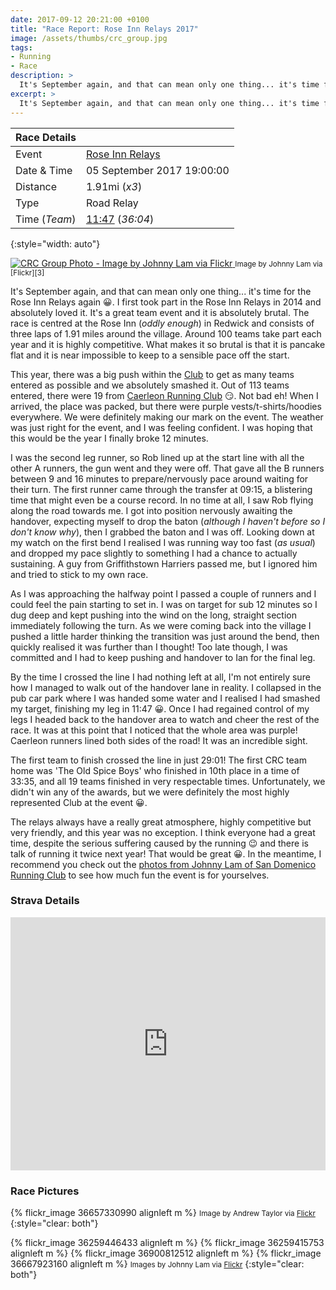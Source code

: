 ```yaml
---
date: 2017-09-12 20:21:00 +0100
title: "Race Report: Rose Inn Relays 2017"
image: /assets/thumbs/crc_group.jpg
tags:
- Running
- Race
description: >
  It's September again, and that can mean only one thing... it's time for the Rose Inn Relays again :grinning:. I first took part in the Rose Inn Relays in 2014 and absolutely loved it. It's a great team event and it is absolutely brutal. The race is centred at the Rose Inn (_oddly enough_) in Redwick and consists of three laps of 1.91 miles around the village. Over 100 teams take part each year and it is highly competitive. What makes it so brutal is that it is pancake flat and it is near impossible to keep to a sensible pace off the start.
excerpt: >
  It's September again, and that can mean only one thing... it's time for the Rose Inn Relays again :grinning:. I first took part in the Rose Inn Relays in 2014 and absolutely loved it. It's a great team event and it is absolutely brutal. The race is centred at the Rose Inn (_oddly enough_) in Redwick and consists of three laps of 1.91 miles around the village. Over 100 teams take part each year and it is highly competitive. What makes it so brutal is that it is pancake flat and it is near impossible to keep to a sensible pace off the start.
---
```


| Race Details  |                            |
|---------------|----------------------------|
| Event         | [Rose Inn Relays][1]       |
| Date & Time   | 05 September 2017 19:00:00 |
| Distance      | 1.91mi (_x3_)              |
| Type          | Road Relay                 |
| Time (_Team_) | [11:47][2] (_36:04_)       |
{:style="width: auto"}

<div class='flickr image alignright'>
<span>
  <a title='CRC Group Photo - Image by Johnny Lam via Flickr' href='https://c1.staticflickr.com/5/4365/37073965245_b8feb31027_o.jpg' class='image'>
    <img src='https://c1.staticflickr.com/5/4365/37073965245_2f3b329630_n.jpg' alt='CRC Group Photo - Image by Johnny Lam via Flickr' />
  </a>
  <a title='View on Flickr' href='https://www.flickr.com/photos/sandomenicorrc/37073965245/in/album-72157688688908545/' class='flickrlink'> </a>
</span>
<small class='aligncentre' markdown='1'>Image by Johnny Lam via [Flickr][3]</small>
</div>

It's September again, and that can mean only one thing... it's time for the Rose Inn Relays again :grinning:. I first took part in the Rose Inn Relays in 2014 and absolutely loved it. It's a great team event and it is absolutely brutal. The race is centred at the Rose Inn (_oddly enough_) in Redwick and consists of three laps of 1.91 miles around the village. Around 100 teams take part each year and it is highly competitive. What makes it so brutal is that it is pancake flat and it is near impossible to keep to a sensible pace off the start.

This year, there was a big push within the [Club][4] to get as many teams entered as possible and we absolutely smashed it. Out of 113 teams entered, there were 19 from [Caerleon Running Club][4] :smirk:. Not bad eh! When I arrived, the place was packed, but there were purple vests/t-shirts/hoodies everywhere. We were definitely making our mark on the event. The weather was just right for the event, and I was feeling confident. I was hoping that this would be the year I finally broke 12 minutes. 

I was the second leg runner, so Rob lined up at the start line with all the other A runners, the gun went and they were off. That gave all the B runners between 9 and 16 minutes to prepare/nervously pace around waiting for their turn. The first runner came through the transfer at 09:15, a blistering time that might even be a course record. In no time at all, I saw Rob flying along the road towards me. I got into position nervously awaiting the handover, expecting myself to drop the baton (_although I haven't before so I don't know why_), then I grabbed the baton and I was off. Looking down at my watch on the first bend I realised I was running way too fast (_as usual_) and dropped my pace slightly to something I had a chance to actually sustaining. A guy from Griffithstown Harriers passed me, but I ignored him and tried to stick to my own race.

As I was approaching the halfway point I passed a couple of runners and I could feel the pain starting to set in. I was on target for sub 12 minutes so I dug deep and kept pushing into the wind on the long, straight section immediately following the turn. As we were coming back into the village I pushed a little harder thinking the transition was just around the bend, then quickly realised it was further than I thought! Too late though, I was committed and I had to keep pushing and handover to Ian for the final leg. 

By the time I crossed the line I had nothing left at all, I'm not entirely sure how I managed to walk out of the handover lane in reality. I collapsed in the pub car park where I was handed some water and I realised I had smashed my target, finishing my leg in 11:47 :grinning:. Once I had regained control of my legs I headed back to the handover area to watch and cheer the rest of the race. It was at this point that I noticed that the whole area was purple! Caerleon runners lined both sides of the road! It was an incredible sight. 

The first team to finish crossed the line in just 29:01! The first CRC team home was 'The Old Spice Boys' who finished in 10th place in a time of 33:35, and all 19 teams finished in very respectable times. Unfortunately, we didn't win any of the awards, but we were definitely the most highly represented Club at the event :grinning:.

The relays always have a really great atmosphere, highly competitive but very friendly, and this year was no exception. I think everyone had a great time, despite the serious suffering caused by the running :wink: and there is talk of running it twice next year! That would be great :grinning:. In the meantime, I recommend you check out the [photos from Johnny Lam of San Domenico Running Club][3] to see how much fun the event is for yourselves.

### Strava Details

<iframe height='405' width='100%' frameborder='0' allowtransparency='true' scrolling='no' src='https://www.strava.com/activities/1170038736/embed/da64c01f587af41288e5fa76abe16391a19d98db'></iframe>

### Race Pictures 

{% flickr_image 36657330990 alignleft m %}
<small markdown='1'>Image by Andrew Taylor via [Flickr][5]</small>
{:style="clear: both"}

{% flickr_image 36259446433 alignleft m %}
{% flickr_image 36259415753 alignleft m %}
{% flickr_image 36900812512 alignleft m %}
{% flickr_image 36667923160 alignleft m %}
<small markdown='1'>Images by Johnny Lam via [Flickr][3]</small>
{:style="clear: both"}

[1]: http://my4.raceresult.com/79442/info?lang=en "my.race|result : : 2017 Rose Inn Relays, 05/09/2017"
[2]: http://my4.raceresult.com/79442/results?lang=en#1_602979 "my.race|result : : 2017 Rose Inn Relays, 05/09/2017"
[3]: https://flic.kr/s/aHsm8c3swM "2017 Rose Inn Relays | Flickr"
[4]: https://www.caerleonrunningclub.co.uk/ "caerleonrc"
[5]: https://www.flickr.com/photos/149739988@N02/ "Caerleon Running Club | Flickr"
